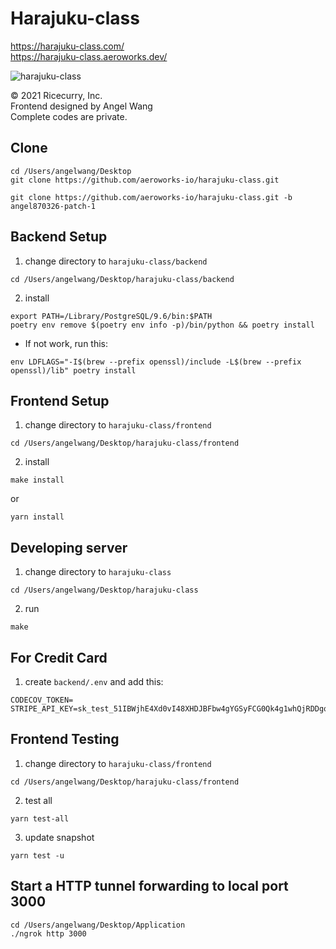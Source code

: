 # Harajuku-class 
https://harajuku-class.com/
<br/>
https://harajuku-class.aeroworks.dev/

![harajuku-class](https://user-images.githubusercontent.com/44830635/115964440-1d76e100-a557-11eb-8a4f-28344b1f471b.png)

© 2021 Ricecurry, Inc.
<br/>
Frontend designed by Angel Wang
<br/>
Complete codes are private.


## Clone
```
cd /Users/angelwang/Desktop
git clone https://github.com/aeroworks-io/harajuku-class.git
```
```
git clone https://github.com/aeroworks-io/harajuku-class.git -b angel870326-patch-1
```


## Backend Setup
1. change directory to ```harajuku-class/backend```
```
cd /Users/angelwang/Desktop/harajuku-class/backend
```
2. install

```
export PATH=/Library/PostgreSQL/9.6/bin:$PATH
poetry env remove $(poetry env info -p)/bin/python && poetry install
```

* If not work, run this:
```
env LDFLAGS="-I$(brew --prefix openssl)/include -L$(brew --prefix openssl)/lib" poetry install
```


## Frontend Setup
1. change directory to ```harajuku-class/frontend```
```
cd /Users/angelwang/Desktop/harajuku-class/frontend
```
2. install
```
make install
``` 
or 
```
yarn install
```


## Developing server
1. change directory to ```harajuku-class```
```
cd /Users/angelwang/Desktop/harajuku-class
```
2. run
```shell
make
```


## For Credit Card
1. create ```backend/.env``` and add this:
```
CODECOV_TOKEN=
STRIPE_API_KEY=sk_test_51IBWjhE4Xd0vI48XHDJBFbw4gYGSyFCG0Qk4g1whQjRDDgqWZRyoU2he7PVRDXhWL08lgSE2sJ3p3DhNsU3JrqFr003jIPRz43
```


## Frontend Testing
1. change directory to ```harajuku-class/frontend```
```
cd /Users/angelwang/Desktop/harajuku-class/frontend
```
2. test all
```
yarn test-all
```
3. update snapshot
```
yarn test -u
```


## Start a HTTP tunnel forwarding to local port 3000

```
cd /Users/angelwang/Desktop/Application
./ngrok http 3000
```


